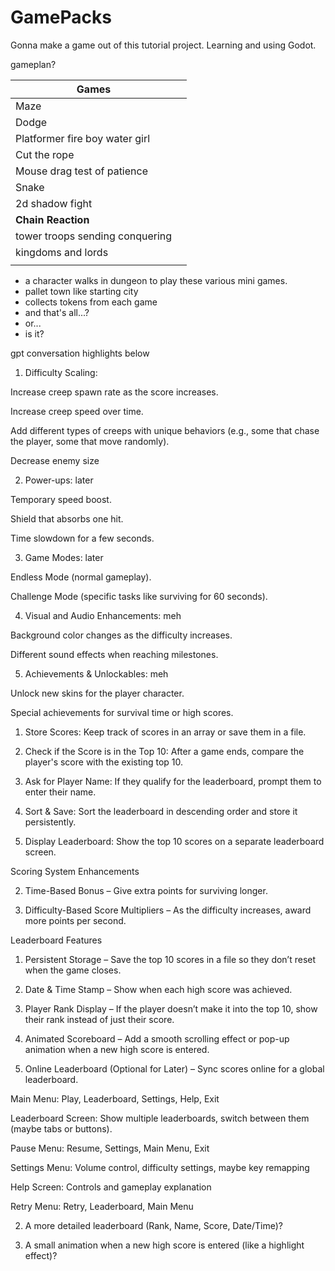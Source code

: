 # GamePacks
Gonna make a game out of this tutorial project. Learning and using Godot.


gameplan?

| Games                           |     |
| ------------------------------- | --- |
| Maze                            |     |
| Dodge                           |     |
| Platformer fire boy water girl  |     |
| Cut the rope                    |     |
| Mouse drag test of patience     |     |
| Snake                           |     |
| 2d shadow fight                 |     |
| **Chain Reaction**              |     |
| tower troops sending conquering |     |
| kingdoms and lords              |     |
|          |     |

- a character walks in dungeon to play these various mini games.
- pallet town like starting city
- collects tokens from each game
- and that's all...?
- or...
- is it? 


gpt conversation highlights below

1. Difficulty Scaling:

Increase creep spawn rate as the score increases.

Increase creep speed over time.

Add different types of creeps with unique behaviors (e.g., some that chase the player, some that move randomly).

Decrease enemy size

2. Power-ups: later

Temporary speed boost.

Shield that absorbs one hit.

Time slowdown for a few seconds.



3. Game Modes: later

Endless Mode (normal gameplay).

Challenge Mode (specific tasks like surviving for 60 seconds).



4. Visual and Audio Enhancements: meh

Background color changes as the difficulty increases.

Different sound effects when reaching milestones.



5. Achievements & Unlockables: meh

Unlock new skins for the player character.

Special achievements for survival time or high scores.



1. Store Scores: Keep track of scores in an array or save them in a file.


2. Check if the Score is in the Top 10: After a game ends, compare the player's score with the existing top 10.


3. Ask for Player Name: If they qualify for the leaderboard, prompt them to enter their name.


4. Sort & Save: Sort the leaderboard in descending order and store it persistently.


5. Display Leaderboard: Show the top 10 scores on a separate leaderboard screen.




Scoring System Enhancements


2. Time-Based Bonus – Give extra points for surviving longer.



4. Difficulty-Based Score Multipliers – As the difficulty increases, award more points per second.



Leaderboard Features

1. Persistent Storage – Save the top 10 scores in a file so they don’t reset when the game closes.


2. Date & Time Stamp – Show when each high score was achieved.


3. Player Rank Display – If the player doesn’t make it into the top 10, show their rank instead of just their score.


4. Animated Scoreboard – Add a smooth scrolling effect or pop-up animation when a new high score is entered.


5. Online Leaderboard (Optional for Later) – Sync scores online for a global leaderboard.


Main Menu: Play, Leaderboard, Settings, Help, Exit

Leaderboard Screen: Show multiple leaderboards, switch between them (maybe tabs or buttons).

Pause Menu: Resume, Settings, Main Menu, Exit

Settings Menu: Volume control, difficulty settings, maybe key remapping

Help Screen: Controls and gameplay explanation

Retry Menu: Retry, Leaderboard, Main Menu


2. A more detailed leaderboard (Rank, Name, Score, Date/Time)?


3. A small animation when a new high score is entered (like a highlight effect)?

